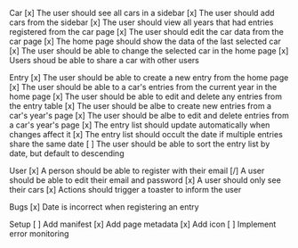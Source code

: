 Car
[x] The user should see all cars in a sidebar
[x] The user should add cars from the sidebar
[x] The user should view all years that had entries registered from the car page
[x] The user should edit the car data from the car page
[x] The home page should show the data of the last selected car
[x] The user should be able to change the selected car in the home page
[x] Users shoud be able to share a car with other users

Entry
[x] The user should be able to create a new entry from the home page
[x] The user should be able to a car's entries from the current year in the home page
[x] The user should be able to edit and delete any entries from the entry table
[x] The user should be albe to create new entries from a car's year's page
[x] The user should be albe to edit and delete entries from a car's year's page
[x] The entry list should update automatically when changes affect it
[x] The entry list should occult the date if multiple entries share the same date
[ ] The user should be able to sort the entry list by date, but default to descending

User 
[x] A person should be able to register with their email
[/] A user should be able to edit their email and password
[x] A user should only see their cars
[x] Actions should trigger a toaster to inform the user

Bugs
[x] Date is incorrect when registering an entry

Setup
[ ] Add manifest
[x] Add page metadata
[x] Add icon
[ ] Implement error monitoring
